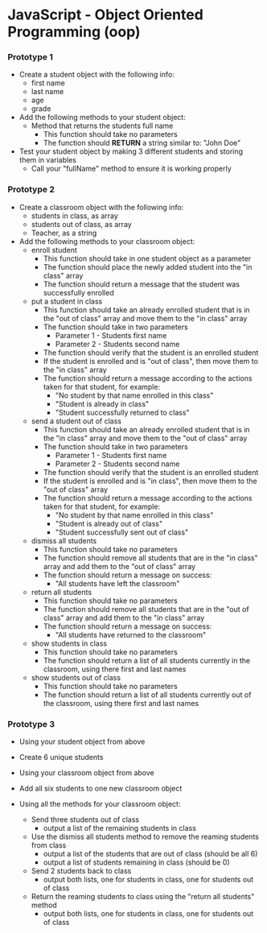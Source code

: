 # JavaScript - Object Oriented Programming (oop)

### Prototype 1

- Create a student object with the following info:
	- first name
	- last name 
	- age
	- grade
- Add the following methods to your student object:
	- Method that returns the students full name
		- This function should take no parameters
		- The function should **RETURN** a string similar to: "John Doe"
- Test your student object by making 3 different students and storing them in variables
	- Call your "fullName" method to ensure it is working properly 

### Prototype 2

- Create a classroom object with the following info:
	- students in class, as array
	- students out of class, as array
	- Teacher, as a string
- Add the following methods to your classroom object:
	- enroll student
		- This function should take in one student object as a parameter
		- The function should place the newly added student into the "in class" array
		- The function should return a message that the student was successfully enrolled
	- put a student in class
		-  This function should take an already enrolled student that is in the "out of class" array and move them to the "in class" array
		- The function should take in two parameters
			- Parameter 1 - Students first name
			- Parameter 2 - Students second name
		- The function should verify that the student is an enrolled student 
		- If the student is enrolled and is "out of class", then move them to the "in class" array
		- The function should return a message according to the actions taken for that student, for example:
			- "No student by that name enrolled in this class"
			- "Student is already in class"
			- "Student successfully returned to class"
	- send a student out of class
		-  This function should take an already enrolled student that is in the "in class" array and move them to the "out of class" array
		- The function should take in two parameters
			- Parameter 1 - Students first name
			- Parameter 2 - Students second name
		- The function should verify that the student is an enrolled student 
		- If the student is enrolled and is "in class", then move them to the "out of class" array
		- The function should return a message according to the actions taken for that student, for example:
			- "No student by that name enrolled in this class"
			- "Student is already out of class"
			- "Student successfully sent out of class"
	- dismiss all students
		- This function should take no parameters
		- The function should remove all students that are in the "in class" array and add them to the "out of class" array
		- The function should return a message on success:
			- "All students have left the classroom"
	- return all students
		- This function should take no parameters
		- The function should remove all students that are in the "out of class" array and add them to the "in class" array
		- The function should return a message on success:
			- "All students have returned to the classroom"
	- show students in class
		- This function should take no parameters
		- The function should return a list of all students currently in the classroom, using there first and last names
	- show students out of class
		- This function should take no parameters
		- The function should return a list of all students currently out of the classroom, using there first and last names

### Prototype 3

- Using your student object from above
 - Create 6 unique students

- Using your classroom object from above
 - Add all six students to one new classroom object
 - Using all the methods for your classroom object:
 	- Send three students out of class
 		- output a list of the remaining students in class
	- Use the dismiss all students method to remove the reaming students from class
		- output a list of the students that are out of class (should be all 6)
		- output a list of students remaining in class (should be 0)
	- Send 2 students back to class
		- output both lists, one for students in class, one for students out of class
	- Return the reaming students to class using the "return all students" method 
		- output both lists, one for students in class, one for students out of class
